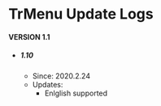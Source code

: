 # TrMenu Update Logs #

#### VERSION 1.1
  - ##### 1.10
    - Since: 2020.2.24
    - Updates:
      - Enlglish supported
